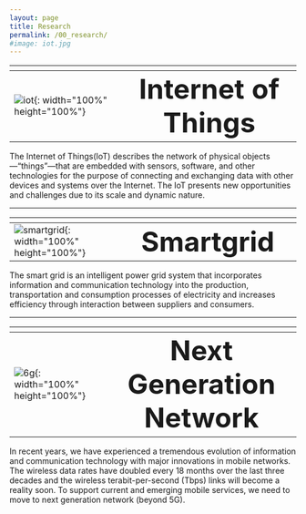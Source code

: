 ```yaml
---
layout: page
title: Research
permalink: /00_research/
#image: iot.jpg
---
```

|    |   <img width=500/>   |
|:---|:---:|
| ![iot]({{site.baseurl}}/images/iot.jpg){: width="100%" height="100%"} | <b><span style="font-size:300%">Internet of Things</span></b>  |


<div class = "iot_">The Internet of Things(IoT) describes the network of physical objects—“things”—that are embedded with sensors, software, and other technologies for the purpose of connecting and exchanging data with other devices and systems over the Internet. The IoT presents new opportunities and challenges due to its scale and dynamic nature.</div>

***


|    |   <img width=500/>   |
|:---|:---:|
| ![smartgrid]({{site.baseurl}}/images/smartgrid.jpg){: width="100%" height="100%"} | <b><span style="font-size:300%">Smartgrid</span></b>  |


<div class = "smartgrid_">The smart grid is an intelligent power grid system that incorporates information and communication technology into the production, transportation and consumption processes of electricity and increases efficiency through interaction between suppliers and consumers.</div>

***

|    |   <img width=500/>   |
|:---|:---:|
| ![6g]({{site.baseurl}}/images/6g.jpg){: width="100%" height="100%"} | <b><span style="font-size:300%">Next Generation Network</span></b>  |


<div class = "6g_">In recent years, we have experienced a tremendous evolution of information and communication technology with major innovations in mobile networks. The wireless data rates have doubled every 18 months over the last three decades and the wireless terabit-per-second (Tbps) links will become a reality soon. To support current and emerging mobile services, we need to move to next generation network (beyond 5G).</div>
